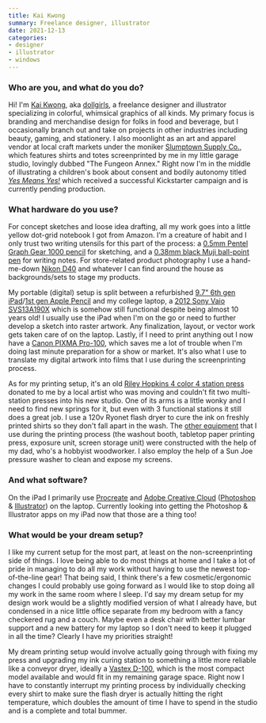 ```yaml
---
title: Kai Kwong
summary: Freelance designer, illustrator
date: 2021-12-13
categories:
- designer
- illustrator
- windows
---
```


### Who are you, and what do you do?

Hi! I'm [Kai Kwong](https://www.kaikwong.co/ "Kai's website."), aka [dollgirls](https://www.instagram.com/_dollgirls/ "Kai's Instagram account."), a freelance designer and illustrator specializing in colorful, whimsical graphics of all kinds. My primary focus is branding and merchandise design for folks in food and beverage, but I occasionally branch out and take on projects in other industries including beauty, gaming, and stationery. I also moonlight as an art and apparel vendor at local craft markets under the moniker [Slumptown Supply Co.](https://kaikwong.square.site/ "Kai's screenprinting studio."), which features shirts and totes screenprinted by me in my little garage studio, lovingly dubbed "The Fungeon Annex." Right now I'm in the middle of illustrating a children's book about consent and bodily autonomy titled [_Yes Means Yes!_](https://www.kickstarter.com/projects/etaitai/yes-means-yes-a-picture-book-about-consent "Kai's Kickstarter project for her book about consent.") which received a successful Kickstarter campaign and is currently pending production.

### What hardware do you use?

For concept sketches and loose idea drafting, all my work goes into a little yellow dot-grid notebook I got from Amazon. I'm a creature of habit and I only trust two writing utensils for this part of the process: a [0.5mm Pentel Graph Gear 1000 pencil][graph-gear-1000] for sketching, and a [0.38mm black Muji ball-point pen][gel-ink-ballpoint] for writing notes. For store-related product photography I use a hand-me-down [Nikon D40][d40] and whatever I can find around the house as backgrounds/sets to stage my products.

My portable (digital) setup is split between a refurbished [9.7" 6th gen iPad][ipad]/[1st gen Apple Pencil][pencil] and my college laptop, a [2012 Sony Vaio SVS13A190X][vaio-s-series-13p] which is somehow still functional despite being almost 10 years old! I usually use the iPad when I'm on the go or need to further develop a sketch into raster artwork. Any finalization, layout, or vector work gets taken care of on the laptop. Lastly, if I need to print anything out I now have a [Canon PIXMA Pro-100][pixma-pro-100], which saves me a lot of trouble when I'm doing last minute preparation for a show or market. It's also what I use to translate my digital artwork into films that I use during the screenprinting process.

As for my printing setup, it's an old [Riley Hopkins 4 color 4 station press][250] donated to me by a local artist who was moving and couldn't fit two multi-station presses into his new studio. One of its arms is a little wonky and I need to find new springs for it, but even with 3 functional stations it still does a great job. I use a 120v Ryonet flash dryer to cure the ink on freshly printed shirts so they don't fall apart in the wash. The [other equipment](https://www.patreon.com/posts/46887698 "Kai's Patreon post about her screen printing setup.") that I use during the printing process (the washout booth, tabletop paper printing press, exposure unit, screen storage unit) were constructed with the help of my dad, who's a hobbyist woodworker. I also employ the help of a Sun Joe pressure washer to clean and expose my screens.

### And what software?

On the iPad I primarily use [Procreate][procreate-ios] and [Adobe Creative Cloud][creative-cloud] ([Photoshop][] & [Illustrator][]) on the laptop. Currently looking into getting the Photoshop & Illustrator apps on my iPad now that those are a thing too!

### What would be your dream setup?

I like my current setup for the most part, at least on the non-screenprinting side of things. I love being able to do most things at home and I take a lot of pride in managing to do all my work without having to use the newest top-of-the-line gear! That being said, I think there's a few cosmetic/ergonomic changes I could probably use going forward as I would like to stop doing all my work in the same room where I sleep. I'd say my dream setup for my design work would be a slightly modified version of what I already have, but condensed in a nice little office separate from my bedroom with a fancy checkered rug and a couch. Maybe even a desk chair with better lumbar support and a new battery for my laptop so I don't need to keep it plugged in all the time? Clearly I have my priorities straight!

My dream printing setup would involve actually going through with fixing my press and upgrading my ink curing station to something a little more reliable like a conveyor dryer, ideally a [Vastex D-100][d-100], which is the most compact model available and would fit in my remaining garage space. Right now I have to constantly interrupt my printing process by individually checking every shirt to make sure the flash dryer is actually hitting the right temperature, which doubles the amount of time I have to spend in the studio and is a complete and total bummer.

[250]: https://www.rileyhopkins.com/collections/screen-printing-presses/products/riley-hopkins-250-4-color-4-station-screen-printing-press-with-xy-micro-registration "A 4 colour screen printer."
[creative-cloud]: https://www.adobe.com/creativecloud.html "A subscription service for Adobe's creative suite."
[d-100]: https://www.vastex.com/Screen-Printing-Equipment/Infrared-Conveyor-Dryers/D-100/D-100.php "A conveyor belt screen printing dryer."
[d40]: https://www.nikonusa.com/en/nikon-products/product/dslr-cameras/d40.html "A 6.1 megapixel digital SLR camera."
[gel-ink-ballpoint]: https://www.muji.us/collections/pen-pencils "A ball-point pen."
[graph-gear-1000]: https://www.pentel.com/products/graph-gear-1000-mechanical-drafting-pencil "A drafting pencil."
[illustrator]: https://www.adobe.com/products/illustrator.html "A vector graphics editor."
[ipad]: https://www.apple.com/ipad/ "A tablet device."
[pencil]: http://wetransfer.com/pencil "An iPad stylus."
[photoshop]: https://www.adobe.com/products/photoshop.html "A bitmap image editor."
[pixma-pro-100]: http://web.archive.org/web/20230706191806/https://www.usa.canon.com/shop/p/pixma-pro-200 "A printer."
[procreate-ios]: https://apps.apple.com/us/app/procreate/id425073498 "A powerful illustration app."
[vaio-s-series-13p]: https://www.sony.com/electronics/support/laptop-pc-svs-series/svs13a190x/downloads "A 13 inch PC laptop."
